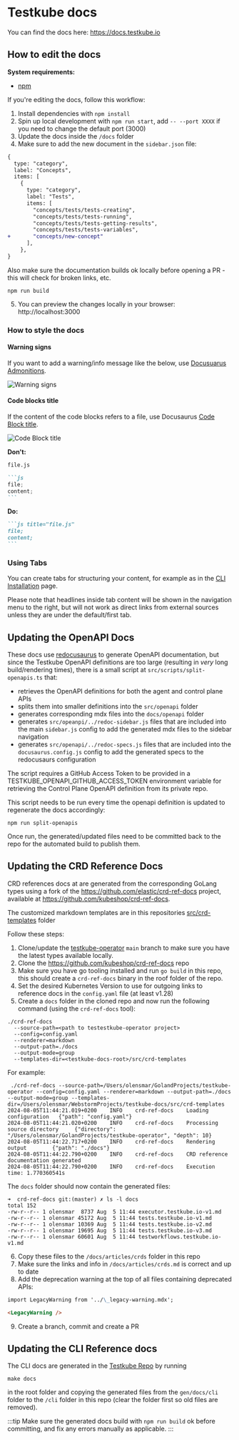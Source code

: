 # Testkube docs

You can find the docs here: https://docs.testkube.io

## How to edit the docs

**System requirements:**

- [npm](https://nodejs.org/en/download)

If you're editing the docs, follow this workflow:

1. Install dependencies with `npm install`
2. Spin up local development with `npm run start`, add `-- --port XXXX` if you need to change the default port (3000)
3. Update the docs inside the `/docs` folder
4. Make sure to add the new document in the `sidebar.json` file:

```diff
{
  type: "category",
  label: "Concepts",
  items: [
    {
      type: "category",
      label: "Tests",
      items: [
        "concepts/tests/tests-creating",
        "concepts/tests/tests-running",
        "concepts/tests/tests-getting-results",
        "concepts/tests/tests-variables",
+       "concepts/new-concept"
      ],
    },
}
```

Also make sure the documentation builds ok locally before opening a PR - this will check for broken links, etc.

```
npm run build
```

5. You can preview the changes locally in your browser: http://localhost:3000

### How to style the docs

#### Warning signs

If you want to add a warning/info message like the below, use [Docusuarus Admonitions](https://docusaurus.io/docs/markdown-features/admonitions).

![Warning signs](./docs/img/docusaurus-admonitions.png)

#### Code blocks title

If the content of the code blocks refers to a file, use Docusaurus [Code Block title](https://docusaurus.io/docs/markdown-features/code-blocks#code-title).

![Code Block title](./docs/img/docusaurus-codeblock-title.png)

**Don't:**

````md
file.js

```js
file;
content;
```
````

**Do:**

````md
```js title="file.js"
file;
content;
```
````

### Using Tabs

You can create tabs for structuring your content, for example as in the [CLI Installation](https://docs.testkube.io/articles/install/cli) page.

Please note that headlines inside tab content will be shown in the navigation menu to the right, but will not
work as direct links from external sources unless they are under the default/first tab.

## Updating the OpenAPI Docs

These docs use [redocusaurus](https://redocusaurus.vercel.app/) to generate OpenAPI documentation, but
since the Testkube OpenAPI definitions are too large (resulting in _very_ long build/rendering times), there is a
small script at `src/scripts/split-openapis.ts` that:

- retrieves the OpenAPI definitions for both the agent and control plane APIs
- splits them into smaller definitions into the `src/openapi` folder
- generates corresponding mdx files into the `docs/openapi` folder
- generates `src/opeanpi/../redoc-sidebar.js` files that are included into the main `sidebar.js` config to add the
  generated mdx files to the sidebar navigation
- generates `src/openapi/../redoc-specs.js` files that are included into the `docusaurus.config.js` config to
  add the generated specs to the redocusaurs configuration

The script requires a GitHub Access Token to be provided in a TESTKUBE_OPENAPI_GITHUB_ACCESS_TOKEN environment variable
for retrieving the Control Plane OpenAPI definition from its private repo.

This script needs to be run every time the openapi definition is updated to regenerate the docs accordingly:

```
npm run split-openapis
```

Once run, the generated/updated files need to be committed back to the repo for the automated build to publish them.

## Updating the CRD Reference Docs

CRD references docs at are generated from the corresponding GoLang types using a fork of the
https://github.com/elastic/crd-ref-docs project, available at https://github.com/kubeshop/crd-ref-docs.

The customized markdown templates are in this repositories [src/crd-templates](src/crd-templates) folder

Follow these steps:

1. Clone/update the [testkube-operator](https://github.com/kubeshop/testkube-operator) `main` branch to make sure you have the latest types available locally.
2. Clone the https://github.com/kubeshop/crd-ref-docs repo
3. Make sure you have go tooling installed and run `go build` in this repo, this
   should create a `crd-ref-docs` binary in the roof folder of the repo.
4. Set the desired Kubernetes Version to use for outgoing links to reference docs in the `config.yaml` file (at least v1.28)
5. Create a `docs` folder in the cloned repo and now run the following command (using the `crd-ref-docs` tool):

```shell
./crd-ref-docs
  --source-path=<path to testestkube-operator project>
  --config=config.yaml
  --renderer=markdown
  --output-path=./docs
  --output-mode=group
  --templates-dir=<testkube-docs-root>/src/crd-templates
```

For example:

```shell
 ./crd-ref-docs --source-path=/Users/olensmar/GolandProjects/testkube-operator --config=config.yaml --renderer=markdown --output-path=./docs --output-mode=group --templates-dir=/Users/olensmar/WebstormProjects/testkube-docs/src/crd-templates
2024-08-05T11:44:21.019+0200    INFO    crd-ref-docs    Loading configuration   {"path": "config.yaml"}
2024-08-05T11:44:21.020+0200    INFO    crd-ref-docs    Processing source directory     {"directory": "/Users/olensmar/GolandProjects/testkube-operator", "depth": 10}
2024-08-05T11:44:22.717+0200    INFO    crd-ref-docs    Rendering output        {"path": "./docs"}
2024-08-05T11:44:22.790+0200    INFO    crd-ref-docs    CRD reference documentation generated
2024-08-05T11:44:22.790+0200    INFO    crd-ref-docs    Execution time: 1.770360541s
```

The `docs` folder should now contain the generated files:

```shell
➜  crd-ref-docs git:(master) ✗ ls -l docs
total 152
-rw-r--r-- 1 olensmar  8737 Aug  5 11:44 executor.testkube.io-v1.md
-rw-r--r-- 1 olensmar 45172 Aug  5 11:44 tests.testkube.io-v1.md
-rw-r--r-- 1 olensmar 10369 Aug  5 11:44 tests.testkube.io-v2.md
-rw-r--r-- 1 olensmar 19695 Aug  5 11:44 tests.testkube.io-v3.md
-rw-r--r-- 1 olensmar 60601 Aug  5 11:44 testworkflows.testkube.io-v1.md
```

6. Copy these files to the `/docs/articles/crds` folder in this repo
7. Make sure the links and info in `/docs/articles/crds.md` is correct and up to date
8. Add the deprecation warning at the top of all files containing deprecated APIs:

```markdown
import LegacyWarning from '../\_legacy-warning.mdx';

<LegacyWarning />
```

9. Create a branch, commit and create a PR

## Updating the CLI Reference docs

The CLI docs are generated in the [Testkube Repo](https://github.com/kubeshop/testkube) by running

```
make docs
```

in the root folder and copying the generated files from the `gen/docs/cli` folder to the `/cli` folder in this repo (clear the folder first so old files are removed).

:::tip
Make sure the generated docs build with `npm run build` ok before committing, and fix any errors manually as applicable.
:::
